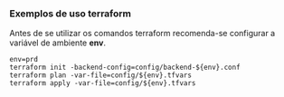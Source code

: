 ###  Exemplos de uso terraform 

Antes de se utilizar os comandos terraform recomenda-se configurar a variável de ambiente **env**.

```
env=prd
terraform init -backend-config=config/backend-${env}.conf
terraform plan -var-file=config/${env}.tfvars
terraform apply -var-file=config/${env}.tfvars
```

